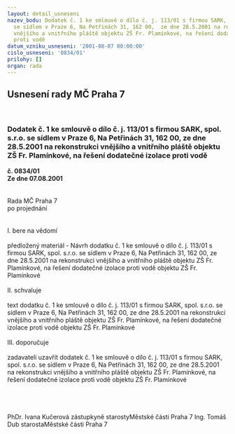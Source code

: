 ```yaml
---
layout: detail_usneseni
nazev_bodu: Dodatek č. 1 ke smlouvě o dílo č. j. 113/01 s firmou SARK, spol. s.r.o.
  se sídlem v Praze 6, Na Petřinách 31, 162 00,  ze dne 28.5.2001 na rekonstrukci
  vnějšího a vnitřního pláště objektu ZŠ Fr. Plamínkové, na řešení dodatečné izolace
  proti vodě
datum_vzniku_usneseni: '2001-08-07 00:00:00'
cislo_usneseni: '0834/01'
prilohy: []
organ: rada
---
```

<div id="ucUsn_pList" class="usn">
	<span><h2>Usnesení rady MČ Praha 7 </h2>
<br></span><div class="standBody">
<span><h3>Dodatek č. 1 ke smlouvě o dílo č. j. 113/01 s firmou SARK, spol. s.r.o. se sídlem v Praze 6, Na Petřinách 31, 162 00,  ze dne 28.5.2001 na rekonstrukci vnějšího a vnitřního pláště objektu ZŠ Fr. Plamínkové, na řešení dodatečné izolace proti vodě</h3></span><div class="center">
		<strong>č. 0834/01</strong><br>
	</div>
<div class="center">
		<strong>Ze dne 07.08.2001</strong><br><br>
	</div>
<br>Rada MČ Praha 7<br>po projednání<br><br><br>I.	bere na vědomí<br><br> předložený materiál - Návrh dodatku č. 1 ke smlouvě o dílo č. j. 113/01 s firmou SARK, spol. s.r.o. se sídlem v Praze 6, Na Petřinách 31, 162 00,  ze dne 28.5.2001 na rekonstrukci vnějšího a vnitřního pláště objektu ZŠ Fr. Plamínkové, na řešení dodatečné izolace proti vodě objektu ZŠ Fr. Plamínkové<br><br>II.	schvaluje <br><br>text dodatku č. 1 ke smlouvě o dílo č. j. 113/01 s firmou SARK, spol. s.r.o. se sídlem v Praze 6, Na Petřinách 31, 162 00, ze dne 28.5.2001 na rekonstrukci vnějšího a vnitřního pláště objektu ZŠ Fr. Plamínkové, na řešení dodatečné izolace proti vodě objektu ZŠ Fr. Plamínkové<br><br>III.	doporučuje<br><br>zadavateli uzavřít dodatek č. 1 ke smlouvě o dílo č. j. 113/01 s firmou SARK, spol. s.r.o. se sídlem v Praze 6, Na Petřinách 31, 162 00,  ze dne 28.5.2001 na rekonstrukci vnějšího a vnitřního pláště objektu ZŠ Fr. Plamínkové, na řešení dodatečné izolace proti vodě objektu ZŠ Fr. Plamínkové<br><br><br><br> 	<br>PhDr. Ivana Kučerová zástupkyně starostyMěstské části Praha 7	Ing. Tomáš Dub starostaMěstské části Praha 7<br>	<br><br>
</div>
</div>